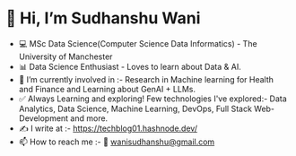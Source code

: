 # 👋 Hi, I’m Sudhanshu Wani
- 💻 MSc Data Science(Computer Science Data Informatics) - The University of Manchester
- 📊 Data Science Enthusiast - Loves to learn about Data & AI.
- 🌱 I’m currently involved in :- Research in Machine learning for Health and Finance and Learning about GenAI + LLMs.
- ✅ Always Learning and exploring! Few technologies I've explored:- Data Analytics, Data Science, Machine Learning, DevOps, Full Stack Web-Development and more.
- ✍ I write at :- https://techblog01.hashnode.dev/ 
- 📫 How to reach me :- 📧 wanisudhanshu@gmail.com


<!---
sudhanshu-wani/sudhanshu-wani is a ✨ special ✨ repository because its `README.md` (this file) appears on your GitHub profile.
You can click the Preview link to take a look at your changes.
--->
